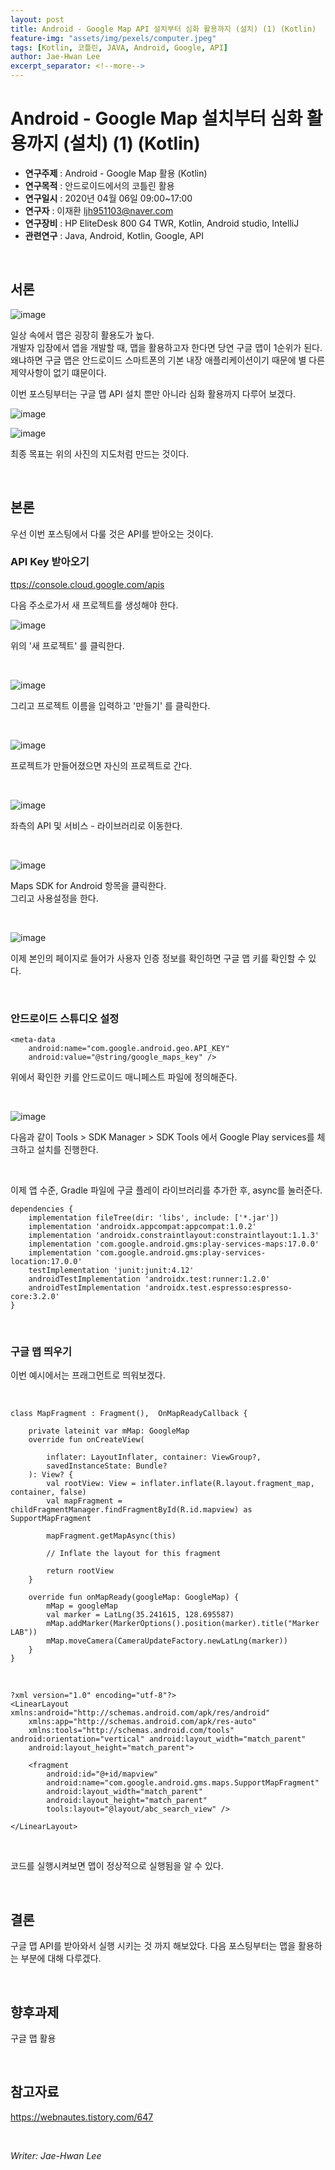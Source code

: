 ```yaml
---
layout: post
title: Android - Google Map API 설치부터 심화 활용까지 (설치) (1) (Kotlin)
feature-img: "assets/img/pexels/computer.jpeg"
tags: [Kotlin, 코틀린, JAVA, Android, Google, API]
author: Jae-Hwan Lee
excerpt_separator: <!--more-->
---
```


# Android - Google Map 설치부터 심화 활용까지 (설치) (1) (Kotlin)
<!--more-->
* **연구주제** : Android - Google Map 활용 (Kotlin)
* **연구목적** : 안드로이드에서의 코틀린 활용
* **연구일시** : 2020년 04월 06일 09:00~17:00
* **연구자** : 이재환 <ljh951103@naver.com>
* **연구장비** : HP EliteDesk 800 G4 TWR, Kotlin, Android studio, IntelliJ
* **관련연구** : Java, Android, Kotlin, Google, API

<br>

## 서론

![image](https://user-images.githubusercontent.com/57826388/76702881-bd392d00-6710-11ea-8219-cf8c0665adc7.png)

일상 속에서 맵은 굉장히 활용도가 높다.  
개발자 입장에서 앱을 개발할 때, 맵을 활용하고자 한다면 당연 구글 맵이 1순위가 된다.  
왜냐하면 구글 맵은 안드로이드 스마트폰의 기본 내장 애플리케이션이기 때문에 별 다른 제약사항이 없기 떄문이다.

이번 포스팅부터는 구글 맵 API 설치 뿐만 아니라 심화 활용까지 다루어 보겠다.

![image](https://user-images.githubusercontent.com/57826388/76700954-fc12b700-66ff-11ea-9c0f-8bf6dda16ea5.png)

![image](https://user-images.githubusercontent.com/57826388/76700957-00d76b00-6700-11ea-9029-0daa4bf04055.png)

최종 목표는 위의 사진의 지도처럼 만드는 것이다.

<br>

## 본론

우선 이번 포스팅에서 다룰 것은 API를 받아오는 것이다.

### **API Key 받아오기**

<ttps://console.cloud.google.com/apis>

다음 주소로가서 새 프로젝트를 생성해야 한다.

![image](https://user-images.githubusercontent.com/57826388/76701060-ece03900-6700-11ea-9ce7-accf78626a98.png)

위의 '새 프로젝트' 를 클릭한다.

<br>

![image](https://user-images.githubusercontent.com/57826388/76701091-48aac200-6701-11ea-881a-961942f98d88.png)

그리고 프로젝트 이름을 입력하고 '만들기' 를 클릭한다.

<br>

![image](https://user-images.githubusercontent.com/57826388/76701117-81e33200-6701-11ea-888f-71c9e94faea4.png)

프로젝트가 만들어졌으면 자신의 프로젝트로 간다.

<br>

![image](https://user-images.githubusercontent.com/57826388/76701135-b656ee00-6701-11ea-8d22-9139c63731e2.png)

좌측의 API 및 서비스 - 라이브러리로 이동한다.

<br>

![image](https://user-images.githubusercontent.com/57826388/76701142-bf47bf80-6701-11ea-8bc0-fb0e9bbabdee.png)

Maps SDK for Android 항목을 클릭한다.  
그리고 사용설정을 한다.

<br>

![image](https://user-images.githubusercontent.com/57826388/76701196-501e9b00-6702-11ea-84b8-5ed178d60848.png)

이제 본인의 페이지로 들어가 사용자 인증 정보를 확인하면 구글 맵 키를 확인할 수 있다.

<br>

### **안드로이드 스튜디오 설정**

````
<meta-data
    android:name="com.google.android.geo.API_KEY"
    android:value="@string/google_maps_key" />
````

위에서 확인한 키를 안드로이드 매니페스트 파일에 정의해준다.

<br>

![image](https://user-images.githubusercontent.com/57826388/76701280-316cd400-6703-11ea-8078-5de3a35ee1cb.png)

다음과 같이 Tools > SDK Manager > SDK Tools 에서 Google Play services를 체크하고 설치를 진행한다.

<br>

이제 앱 수준, Gradle 파일에 구글 플레이 라이브러리를 추가한 후, async를 눌러준다.

````
dependencies {
    implementation fileTree(dir: 'libs', include: ['*.jar'])
    implementation 'androidx.appcompat:appcompat:1.0.2'
    implementation 'androidx.constraintlayout:constraintlayout:1.1.3'
    implementation 'com.google.android.gms:play-services-maps:17.0.0'
    implementation 'com.google.android.gms:play-services-location:17.0.0'
    testImplementation 'junit:junit:4.12'
    androidTestImplementation 'androidx.test:runner:1.2.0'
    androidTestImplementation 'androidx.test.espresso:espresso-core:3.2.0'
}
````

<br>

### **구글 맵 띄우기**

이번 예시에서는 프래그먼트로 띄워보겠다.

<br>

````
class MapFragment : Fragment(),  OnMapReadyCallback {

    private lateinit var mMap: GoogleMap
    override fun onCreateView(

        inflater: LayoutInflater, container: ViewGroup?,
        savedInstanceState: Bundle?
    ): View? {
        val rootView: View = inflater.inflate(R.layout.fragment_map, container, false)
        val mapFragment = childFragmentManager.findFragmentById(R.id.mapview) as SupportMapFragment

        mapFragment.getMapAsync(this)

        // Inflate the layout for this fragment

        return rootView
    }

    override fun onMapReady(googleMap: GoogleMap) {
        mMap = googleMap
        val marker = LatLng(35.241615, 128.695587)
        mMap.addMarker(MarkerOptions().position(marker).title("Marker LAB"))
        mMap.moveCamera(CameraUpdateFactory.newLatLng(marker))
    }
}
````

<br>

````
?xml version="1.0" encoding="utf-8"?>
<LinearLayout xmlns:android="http://schemas.android.com/apk/res/android"
    xmlns:app="http://schemas.android.com/apk/res-auto"
    xmlns:tools="http://schemas.android.com/tools" android:orientation="vertical" android:layout_width="match_parent"
    android:layout_height="match_parent">

    <fragment
        android:id="@+id/mapview"
        android:name="com.google.android.gms.maps.SupportMapFragment"
        android:layout_width="match_parent"
        android:layout_height="match_parent"
        tools:layout="@layout/abc_search_view" />

</LinearLayout>
````

<br>

코드를 실행시켜보면 맵이 정상적으로 실행됨을 알 수 있다.

<br>

## 결론

구글 맵 API를 받아와서 실행 시키는 것 까지 해보았다.  다음 포스팅부터는 맵을 활용하는 부분에 대해 다루겠다. 

<br>

## 향후과제

구글 맵 활용

<br>

## 참고자료

<https://webnautes.tistory.com/647>

<br>

*Writer: Jae-Hwan Lee*
